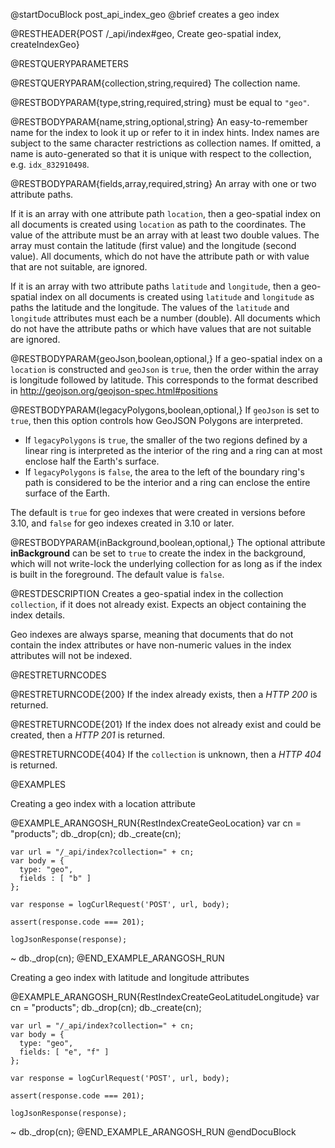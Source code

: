 
@startDocuBlock post_api_index_geo
@brief creates a geo index

@RESTHEADER{POST /_api/index#geo, Create geo-spatial index, createIndexGeo}

@RESTQUERYPARAMETERS

@RESTQUERYPARAM{collection,string,required}
The collection name.

@RESTBODYPARAM{type,string,required,string}
must be equal to `"geo"`.

@RESTBODYPARAM{name,string,optional,string}
An easy-to-remember name for the index to look it up or refer to it in index hints.
Index names are subject to the same character restrictions as collection names.
If omitted, a name is auto-generated so that it is unique with respect to the
collection, e.g. `idx_832910498`.

@RESTBODYPARAM{fields,array,required,string}
An array with one or two attribute paths.

If it is an array with one attribute path `location`, then a geo-spatial
index on all documents is created using `location` as path to the
coordinates. The value of the attribute must be an array with at least two
double values. The array must contain the latitude (first value) and the
longitude (second value). All documents, which do not have the attribute
path or with value that are not suitable, are ignored.

If it is an array with two attribute paths `latitude` and `longitude`,
then a geo-spatial index on all documents is created using `latitude`
and `longitude` as paths the latitude and the longitude. The values of
the `latitude` and `longitude` attributes must each be a number (double).
All documents which do not have the attribute paths or which have
values that are not suitable are ignored.

@RESTBODYPARAM{geoJson,boolean,optional,}
If a geo-spatial index on a `location` is constructed
and `geoJson` is `true`, then the order within the array is longitude
followed by latitude. This corresponds to the format described in
http://geojson.org/geojson-spec.html#positions

@RESTBODYPARAM{legacyPolygons,boolean,optional,}
If `geoJson` is set to `true`, then this option controls how GeoJSON Polygons
are interpreted.

- If `legacyPolygons` is `true`, the smaller of the two regions defined by a
  linear ring is interpreted as the interior of the ring and a ring can at most
  enclose half the Earth's surface.
- If `legacyPolygons` is `false`, the area to the left of the boundary ring's
  path is considered to be the interior and a ring can enclose the entire
  surface of the Earth.

The default is `true` for geo indexes that were created in versions before 3.10,
and `false` for geo indexes created in 3.10 or later.

@RESTBODYPARAM{inBackground,boolean,optional,}
The optional attribute **inBackground** can be set to `true` to create the index
in the background, which will not write-lock the underlying collection for
as long as if the index is built in the foreground. The default value is `false`.

@RESTDESCRIPTION
Creates a geo-spatial index in the collection `collection`, if
it does not already exist. Expects an object containing the index details.

Geo indexes are always sparse, meaning that documents that do not contain
the index attributes or have non-numeric values in the index attributes
will not be indexed.

@RESTRETURNCODES

@RESTRETURNCODE{200}
If the index already exists, then a *HTTP 200* is returned.

@RESTRETURNCODE{201}
If the index does not already exist and could be created, then a *HTTP 201*
is returned.

@RESTRETURNCODE{404}
If the `collection` is unknown, then a *HTTP 404* is returned.

@EXAMPLES

Creating a geo index with a location attribute

@EXAMPLE_ARANGOSH_RUN{RestIndexCreateGeoLocation}
    var cn = "products";
    db._drop(cn);
    db._create(cn);

    var url = "/_api/index?collection=" + cn;
    var body = {
      type: "geo",
      fields : [ "b" ]
    };

    var response = logCurlRequest('POST', url, body);

    assert(response.code === 201);

    logJsonResponse(response);
  ~ db._drop(cn);
@END_EXAMPLE_ARANGOSH_RUN

Creating a geo index with latitude and longitude attributes

@EXAMPLE_ARANGOSH_RUN{RestIndexCreateGeoLatitudeLongitude}
    var cn = "products";
    db._drop(cn);
    db._create(cn);

    var url = "/_api/index?collection=" + cn;
    var body = {
      type: "geo",
      fields: [ "e", "f" ]
    };

    var response = logCurlRequest('POST', url, body);

    assert(response.code === 201);

    logJsonResponse(response);
  ~ db._drop(cn);
@END_EXAMPLE_ARANGOSH_RUN
@endDocuBlock
